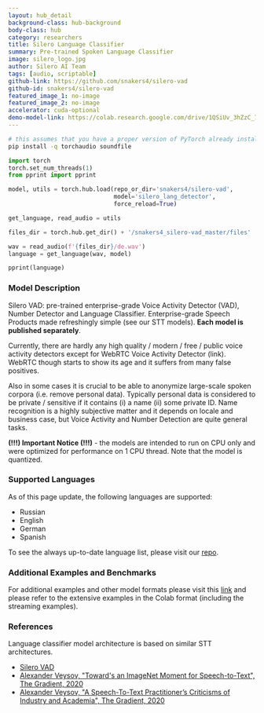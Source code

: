 ```yaml
---
layout: hub_detail
background-class: hub-background
body-class: hub
category: researchers
title: Silero Language Classifier
summary: Pre-trained Spoken Language Classifier
image: silero_logo.jpg
author: Silero AI Team
tags: [audio, scriptable]
github-link: https://github.com/snakers4/silero-vad
github-id: snakers4/silero-vad
featured_image_1: no-image
featured_image_2: no-image
accelerator: cuda-optional
demo-model-link: https://colab.research.google.com/drive/1QSiUv_3hZzC_7EEN4rY_VDUvD4F-8ofQ#scrollTo=3kWsxeMn_q1c
---
```



```bash
# this assumes that you have a proper version of PyTorch already installed
pip install -q torchaudio soundfile
```

```python
import torch
torch.set_num_threads(1)
from pprint import pprint

model, utils = torch.hub.load(repo_or_dir='snakers4/silero-vad',
                              model='silero_lang_detector',
                              force_reload=True)

get_language, read_audio = utils

files_dir = torch.hub.get_dir() + '/snakers4_silero-vad_master/files'

wav = read_audio(f'{files_dir}/de.wav')
language = get_language(wav, model)

pprint(language)
```

### Model Description

Silero VAD: pre-trained enterprise-grade Voice Activity Detector (VAD), Number Detector and Language Classifier. Enterprise-grade Speech Products made refreshingly simple (see our STT models). **Each model is published separately**.

Currently, there are hardly any high quality / modern / free / public voice activity detectors except for WebRTC Voice Activity Detector (link). WebRTC though starts to show its age and it suffers from many false positives.

Also in some cases it is crucial to be able to anonymize large-scale spoken corpora (i.e. remove personal data). Typically personal data is considered to be private / sensitive if it contains (i) a name (ii) some private ID. Name recognition is a highly subjective matter and it depends on locale and business case, but Voice Activity and Number Detection are quite general tasks.

**(!!!) Important Notice (!!!)** - the models are intended to run on CPU only and were optimized for performance on 1 CPU thread. Note that the model is quantized.


### Supported Languages

As of this page update, the following languages are supported:

- Russian
- English
- German
- Spanish

To see the always up-to-date language list, please visit our [repo](https://github.com/snakers4/silero-vad).

### Additional Examples and Benchmarks

For additional examples and other model formats please visit this [link](https://github.com/snakers4/silero-vad) and please refer to the extensive examples in the Colab format (including the streaming examples).

### References

Language classifier model architecture is based on similar STT architectures.

- [Silero VAD](https://github.com/snakers4/silero-vad)
- [Alexander Veysov, "Toward's an ImageNet Moment for Speech-to-Text", The Gradient, 2020](https://thegradient.pub/towards-an-imagenet-moment-for-speech-to-text/)
- [Alexander Veysov, "A Speech-To-Text Practitioner’s Criticisms of Industry and Academia", The Gradient, 2020](https://thegradient.pub/a-speech-to-text-practitioners-criticisms-of-industry-and-academia/)

